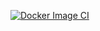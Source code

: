 [![Docker Image CI](https://github.com/artmayer3/email-editor/actions/workflows/docker-image.yml/badge.svg)](https://github.com/artmayer3/email-editor/actions/workflows/docker-image.yml)
